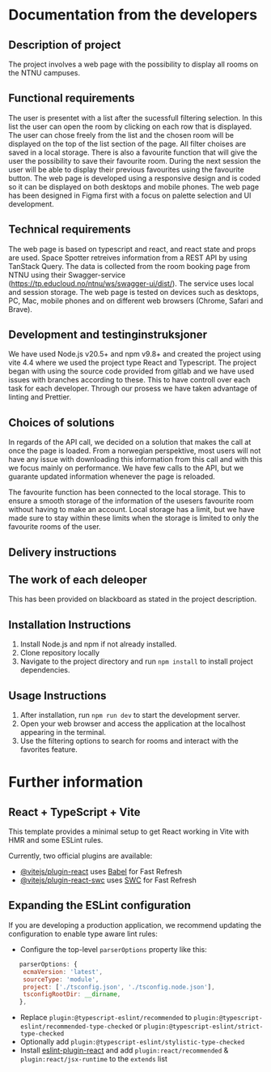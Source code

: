 # Documentation from the developers

## Description of project
The project involves a web page with the possibility to display all rooms on the NTNU campuses. 

## Functional requirements
The user is presentet with a list after the sucessfull filtering selection. In this list the user can open the room by clicking on each row that is displayed. The user can chose freely from the list and the chosen room will be displayed on the top of the list section of the page. All filter choises are saved in a local storage. There is also a favourite function that will give the user the possibility to save their favourite room. During the next session the user will be able to display their previous favourites using the favourite button. The web page is developed using a responsive design and is coded so it can be displayed on both desktops and mobile phones. The web page has been designed in Figma first with a focus on palette selection and UI development. 

## Technical requirements
The web page is based on typescript and react, and react state and props are used. Space Spotter retreives information from a REST API by using TanStack Query. The data is collected from the room booking page from NTNU using their Swagger-service (https://tp.educloud.no/ntnu/ws/swagger-ui/dist/). The service uses local and session storage. The web page is tested on devices such as desktops, PC, Mac, mobile phones and on different web browsers (Chrome, Safari and Brave). 

## Development and testinginstruksjoner
We have used Node.js v20.5+ and npm v9.8+ and created the project using vite 4.4 where we used the project type React and Typescript. The project began with using the source code provided from gitlab and we have used issues with branches according to these. This to have controll over each task for each developer. Through our prosess we have taken advantage of linting and Prettier.  

## Choices of solutions
In regards of the API call, we decided on a solution that makes the call at once the page is loaded. From a norwegian perspektive, most users will not have any issue with downloading this information from this call and with this we focus mainly on performance. We have few calls to the API, but we guarante updated information whenever the page is reloaded. 

The favourite function has been connected to the local storage. This to ensure a smooth storage of the information of the usesers favourite room without having to make an account. Local storage has a limit, but we have made sure to stay within these limits when the storage is limited to only the favourite rooms of the user. 

## Delivery instructions


## The work of each deleoper 
This has been provided on blackboard as stated in the project description. 

## Installation Instructions

1. Install Node.js and npm if not already installed.
2. Clone repository locally
3. Navigate to the project directory and run `npm install` to install project dependencies.

## Usage Instructions

1. After installation, run `npm run dev` to start the development server.
2. Open your web browser and access the application at the localhost appearing in the terminal.
3. Use the filtering options to search for rooms and interact with the favorites feature.


# Further information
## React + TypeScript + Vite

This template provides a minimal setup to get React working in Vite with HMR and some ESLint rules.

Currently, two official plugins are available:

- [@vitejs/plugin-react](https://github.com/vitejs/vite-plugin-react/blob/main/packages/plugin-react/README.md) uses [Babel](https://babeljs.io/) for Fast Refresh
- [@vitejs/plugin-react-swc](https://github.com/vitejs/vite-plugin-react-swc) uses [SWC](https://swc.rs/) for Fast Refresh

## Expanding the ESLint configuration

If you are developing a production application, we recommend updating the configuration to enable type aware lint rules:

- Configure the top-level `parserOptions` property like this:

```js
   parserOptions: {
    ecmaVersion: 'latest',
    sourceType: 'module',
    project: ['./tsconfig.json', './tsconfig.node.json'],
    tsconfigRootDir: __dirname,
   },
```

- Replace `plugin:@typescript-eslint/recommended` to `plugin:@typescript-eslint/recommended-type-checked` or `plugin:@typescript-eslint/strict-type-checked`
- Optionally add `plugin:@typescript-eslint/stylistic-type-checked`
- Install [eslint-plugin-react](https://github.com/jsx-eslint/eslint-plugin-react) and add `plugin:react/recommended` & `plugin:react/jsx-runtime` to the `extends` list
